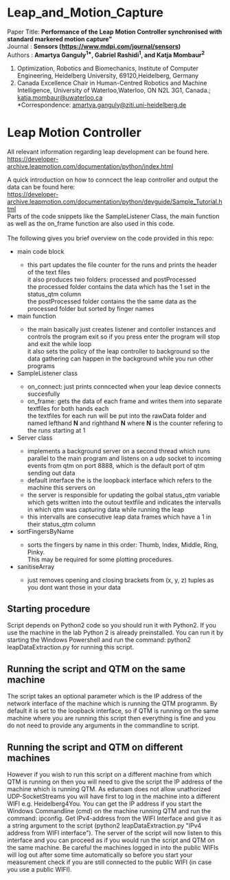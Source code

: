 # Leap_and_Motion_Capture

Paper Title: <b>Performance of the Leap Motion Controller synchronised with standard markered motion capture"</b><br>
Journal    : <b>Sensors (https://www.mdpi.com/journal/sensors)</b><br>
Authors    : <b>Amartya Ganguly<sup>1*</sup>, Gabriel Rashidi<sup>1</sup>, and Katja Mombaur<sup>2</sup> </b><br>

1. Optimization, Robotics and Biomechanics, Institute of Computer Engineering, Heidelberg University, 69120,Heidelberg, Germany<br>
2. Canada Excellence Chair in Human-Centred Robotics and Machine Intelligence, University of Waterloo,Waterloo, ON N2L 3G1, Canada.;
katja.mombaur@uwaterloo.ca<br>
*Correspondence: amartya.ganguly@ziti.uni-heidelberg.de<br>

# Leap Motion Controller
All relevant information regarding leap development can be found here.<br>
https://developer-archive.leapmotion.com/documentation/python/index.html

A quick introduction on how to conncect the leap controller and output the data can be found here:<br>
https://developer-archive.leapmotion.com/documentation/python/devguide/Sample_Tutorial.html <br>
Parts of the code snippets like the SampleListener Class, the main function as well as the on_frame function are also used in this code.<br><br>
The following gives you brief overview on the code provided in this repo:<br>
<ul>
  <li>main code block</li>
  <ul>
    <li>this part updates the file counter for the runs and prints the header of the text files<br>
      it also produces two folders: processed and postProcessed<br>
      the processed folder contains the data which has the 1 set in the status_qtm column<br>
      the postProcessed folder contains the the same data as the processed folder but sorted by finger names</li>
  </ul>
  <li>main function</li>
  <ul>
    <li>the main basically just creates listener and contoller instances and controls the program exit so if you press enter the program will stop and exit the while loop<br>it also sets the policy of the leap controller to background so the data gathering can happen in the background while you run other programs</li>
  </ul>
  <li>SampleListener class</li>
  <ul>
    <li>on_connect: just prints conncected when your leap device connects succesfully</li>
    <li>on_frame: gets the data of each frame and writes them into separate textfiles for both hands each<br>
      the textfiles for each run will be put into the rawData folder and named lefthand <b>N</b> and righthand <b>N</b> where <b>N</b> is the counter refering to the runs starting at 1</li>
      </ul>
  <li>Server class</li>
  <ul>
    <li>implements a background server on a second thread which runs parallel to the main program and listens on a udp socket to incoming events from qtm on port 8888, which is the default port of qtm sending out data</li>
    <li>default interface the is the loopback interface which refers to the machine this servers on</li>
    <if you dont give the program any parameters then it will use this default confgurations</li>
    <li>the server is responsible for updating the golbal status_qtm variable which gets written into the outout textfile and indicates the intervalls in which qtm was capturing data while running the leap</li>
    <li>this intervalls are consecutive leap data frames which have a 1 in their status_qtm column</li>
  </ul>
  <li>sortFingersByName</li>
  <ul>
    <li> sorts the fingers by name in this order: Thumb, Index, Middle, Ring, Pinky.<br>This may be required for some                                        plotting procedures.</li>
  </ul>
  <li>sanitiseArray</li>
  <ul>
    <li>just removes opening and closing brackets from (x, y, z) tuples as you dont want those in your data</li>
  </ul>
</ul>
  



Starting procedure
------------------
Script depends on Python2 code so you should run it with Python2. If you use the machine in the lab Python 2 is already preinstalled. You can run it by starting the Windows Powershell
and run the command: python2 leapDataExtraction.py for running this script.

Running the script and QTM on the same machine
------------------------------------------
The script takes an optional parameter which is the IP address of the network interface of the machine which is running the QTM programm. By default it is set to the loopback interface,
so if QTM is running on the same machine where you are running this script then everything is fine and you do not need to provide any arguments in the commandline to script.

Running the script and QTM on different machines
--------------------------------------------
However if you wish to run this script on a different machine from which QTM is running on then you will need to give the script the IP address of the machine which is running QTM.
As eduroam does not allow unathorized UDP-SocketStreams you will have first to log in the machine into a different WIFI e.g. Heidelberg4You.
You can get the IP address if you start the  Windows Commandline (cmd) on the machine running QTM and run the command: ipconfig. Get IPv4-address from the WIFI Interface and give it as a
string argument to the script (python2 leapDataExtraction.py "IPv4 address from WIFI interface"). The server of the script will now listen to this interface and you can proceed as if you would run
the script and QTM on the same machine. Be careful the machines logged in into the public WIFIs will log out after some time automatically so before you start your measurement check if you
are still connected to the public WIFI (in case you use a public WIFI).
